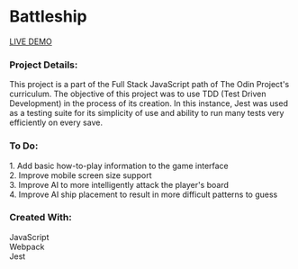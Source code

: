 # Battleship

[LIVE DEMO](https://nekoliav.github.io/Battleship/)

<h3>Project Details:</h3>
<p>This project is a part of the Full Stack JavaScript path of The Odin Project's curriculum. The objective of this project was to use TDD (Test Driven Development) in the process of its creation. In this instance, Jest was used as a testing suite for its simplicity of use and ability to run many tests very efficiently on every save.</p>

<h3>To Do:</h3>
1. Add basic how-to-play information to the game interface</br>
2. Improve mobile screen size support</br>
3. Improve AI to more intelligently attack the player's board</br>
4. Improve AI ship placement to result in more difficult patterns to guess

<h3>Created With:</h3>
JavaScript</br>
Webpack</br>
Jest

